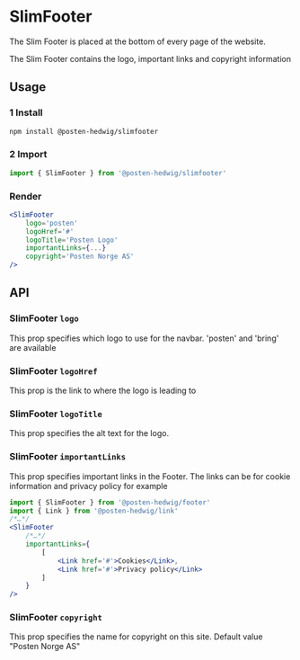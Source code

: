 # SlimFooter

The Slim Footer is placed at the bottom of every page of the website.

The Slim Footer contains the logo, important links and copyright information

## Usage

### 1 Install

```sh
npm install @posten-hedwig/slimfooter
```

### 2 Import

```js
import { SlimFooter } from '@posten-hedwig/slimfooter'
```

### Render

```jsx
<SlimFooter
    logo='posten'
    logoHref='#'
    logoTitle='Posten Logo'
    importantLinks={...}
    copyright='Posten Norge AS'
/>
```

## API

### SlimFooter `logo`

This prop specifies which logo to use for the navbar. 'posten' and 'bring' are available

### SlimFooter `logoHref`

This prop is the link to where the logo is leading to

### SlimFooter `logoTitle`

This prop specifies the alt text for the logo.

### SlimFooter `importantLinks`

This prop specifies important links in the Footer. The links can be for cookie information and privacy policy for example

```jsx
import { SlimFooter } from '@posten-hedwig/footer'
import { Link } from '@posten-hedwig/link'
/*…*/
<SlimFooter
    /*…*/
    importantLinks={
        [
            <Link href='#'>Cookies</Link>,
            <Link href='#'>Privacy policy</Link>
        ]
    }
/>
```

### SlimFooter `copyright`

This prop specifies the name for copyright on this site.
Default value "Posten Norge AS"
